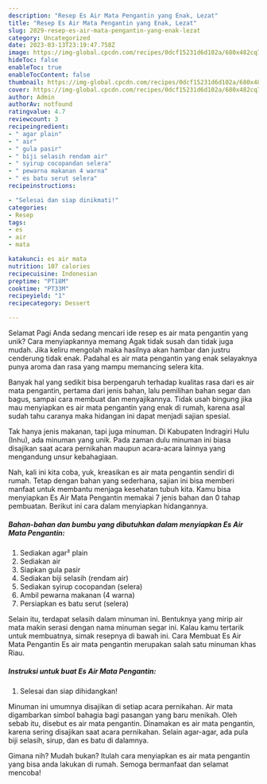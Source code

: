 ```yaml
---
description: "Resep Es Air Mata Pengantin yang Enak, Lezat"
title: "Resep Es Air Mata Pengantin yang Enak, Lezat"
slug: 2029-resep-es-air-mata-pengantin-yang-enak-lezat
category: Uncategorized
date: 2023-03-13T23:19:47.758Z
image: https://img-global.cpcdn.com/recipes/0dcf15231d6d102a/680x482cq70/es-air-mata-pengantin-foto-resep-utama.jpg
hideToc: false
enableToc: true
enableTocContent: false
thumbnail: https://img-global.cpcdn.com/recipes/0dcf15231d6d102a/680x482cq70/es-air-mata-pengantin-foto-resep-utama.jpg
cover: https://img-global.cpcdn.com/recipes/0dcf15231d6d102a/680x482cq70/es-air-mata-pengantin-foto-resep-utama.jpg
author: Admin
authorAv: notfound
ratingvalue: 4.7
reviewcount: 3
recipeingredient:
- " agar plain"
- " air"
- " gula pasir"
- " biji selasih rendam air"
- " syirup cocopandan selera"
- " pewarna makanan 4 warna"
- " es batu serut selera"
recipeinstructions:

- "Selesai dan siap dinikmati!"
categories:
- Resep
tags:
- es
- air
- mata

katakunci: es air mata 
nutrition: 107 calories
recipecuisine: Indonesian
preptime: "PT18M"
cooktime: "PT33M"
recipeyield: "1"
recipecategory: Dessert

---
```



Selamat Pagi Anda sedang mencari ide resep es air mata pengantin yang unik? Cara menyiapkannya memang Agak tidak susah dan tidak juga mudah. Jika keliru mengolah maka hasilnya akan hambar dan justru cenderung tidak enak. Padahal es air mata pengantin yang enak selayaknya punya aroma dan rasa yang mampu memancing selera kita.


Banyak hal yang sedikit bisa berpengaruh terhadap kualitas rasa dari es air mata pengantin, pertama dari jenis bahan, lalu pemilihan bahan segar dan bagus, sampai cara membuat dan menyajikannya. Tidak usah bingung jika mau menyiapkan es air mata pengantin yang enak di rumah, karena asal sudah tahu caranya maka hidangan ini dapat menjadi sajian spesial.

Tak hanya jenis makanan, tapi juga minuman. Di Kabupaten Indragiri Hulu (Inhu), ada minuman yang unik. Pada zaman dulu minuman ini biasa disajikan saat acara pernikahan maupun acara-acara lainnya yang mengandung unsur kebahagiaan.


Nah, kali ini kita coba, yuk, kreasikan es air mata pengantin sendiri di rumah. Tetap dengan bahan yang sederhana, sajian ini bisa memberi manfaat untuk membantu menjaga kesehatan tubuh kita. Kamu bisa menyiapkan Es Air Mata Pengantin memakai 7 jenis bahan dan 0 tahap pembuatan. Berikut ini cara dalam menyiapkan hidangannya.

<!--inarticleads1-->

##### Bahan-bahan dan bumbu yang dibutuhkan dalam menyiapkan Es Air Mata Pengantin:

1. Sediakan  agar² plain
1. Sediakan  air
1. Siapkan  gula pasir
1. Sediakan  biji selasih (rendam air)
1. Sediakan  syirup cocopandan (selera)
1. Ambil  pewarna makanan (4 warna)
1. Persiapkan  es batu serut (selera)


Selain itu, terdapat selasih dalam minuman ini. Bentuknya yang mirip air mata makin serasi dengan nama minuman segar ini. Kalau kamu tertarik untuk membuatnya, simak resepnya di bawah ini. Cara Membuat Es Air Mata Pengantin Es air mata pengantin merupakan salah satu minuman khas Riau. 

<!--inarticleads2-->

##### Instruksi untuk buat Es Air Mata Pengantin:


1. Selesai dan siap dihidangkan!

Minuman ini umumnya disajikan di setiap acara pernikahan. Air mata digambarkan simbol bahagia bagi pasangan yang baru menikah. Oleh sebab itu, disebut es air mata pengantin. Dinamakan es air mata pengantin, karena sering disajikan saat acara pernikahan. Selain agar-agar, ada pula biji selasih, sirup, dan es batu di dalamnya. 

Gimana nih? Mudah bukan? Itulah cara menyiapkan es air mata pengantin yang bisa anda lakukan di rumah. Semoga bermanfaat dan selamat mencoba!
